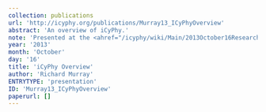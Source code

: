```yaml
---
collection: publications
url: 'http://icyphy.org/publications/Murray13_ICyPhyOverview'
abstract: 'An overview of iCyPhy.'
note: 'Presented at the <ahref="/icyphy/wiki/Main/2013October16ResearchMeeting">October 16, 2013 iCyPhy Research Meeting</a> atUTAS Hartford/Windsor Locks.'
year: '2013'
month: 'October'
day: '16'
title: 'iCyPhy Overview'
author: 'Richard Murray'
ENTRYTYPE: 'presentation'
ID: 'Murray13_ICyPhyOverview'
paperurl: []
---
```

